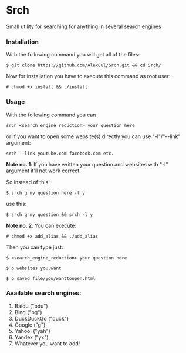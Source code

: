 # Srch
Small utility for searching for anything in several search engines

### Installation 
With the following command you will get all of the files:

``` $ git clone https://github.com/AlexCul/Srch.git && cd Srch/ ```

Now for installation you have to execute this command as root user:

``` # chmod +x install && ./install ```

### Usage
With the following command you can

``` srch <search_engine_reduction> your question here ```

or if you want to open some website(s) directly you can use "-l"/"--link" argument:

``` srch --link youtube.com facebook.com etc. ```

**Note no. 1**: If you have written your question and websites with "-l" argument it'll not work correct.

So instead of this:

``` $ srch g my question here -l y ```

use this:

``` $ srch g my question && srch -l y ```

**Note no. 2**: You can execute:

``` # chmod +x add_alias && ./add_alias ```

Then you can type just:

``` $ <search_engine_reduction> your question here ```

``` $ o websites.you.want ``` 

``` $ o saved_file/you/wanttoopen.html ```


### Available search engines:
1. Baidu ("bdu")
2. Bing ("bg")
3. DuckDuckGo ("duck")
4. Google ("g")
5. Yahoo! ("yah")
6. Yandex ("yx")
7. Whatever you want to add!
